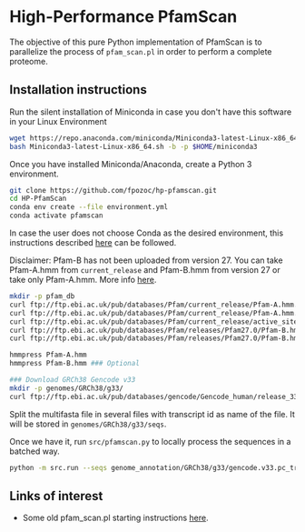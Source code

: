 # High-Performance PfamScan

The objective of this pure Python implementation of PfamScan is to parallelize the process of `pfam_scan.pl` in order to perform a complete proteome.

## Installation instructions

Run the silent installation of Miniconda in case you don't have this software in your Linux Environment

```sh
wget https://repo.anaconda.com/miniconda/Miniconda3-latest-Linux-x86_64.sh
bash Miniconda3-latest-Linux-x86_64.sh -b -p $HOME/miniconda3
```

Once you have installed Miniconda/Anaconda, create a Python 3 environment.

```sh
git clone https://github.com/fpozoc/hp-pfamscan.git
cd HP-PfamScan
conda env create --file environment.yml
conda activate pfamscan
```

In case the user does not choose Conda as the desired environment, this instructions described [here](https://vcru.wisc.edu/simonlab/bioinformatics/programs/install/pfamscan.htm) can be followed.

Disclaimer: Pfam-B has not been uploaded from version 27. You can take Pfam-A.hmm from `current_release` and Pfam-B.hmm from version 27 or take only Pfam-A.hmm. More info [here](https://en.wikipedia.org/wiki/Pfam).

```sh
mkdir -p pfam_db
curl ftp://ftp.ebi.ac.uk/pub/databases/Pfam/current_release/Pfam-A.hmm.gz | gunzip > pfam_db/Pfam-A.hmm
curl ftp://ftp.ebi.ac.uk/pub/databases/Pfam/current_release/Pfam-A.hmm.dat.gz | gunzip > pfam_db/Pfam-A.hmm.dat
curl ftp://ftp.ebi.ac.uk/pub/databases/Pfam/current_release/active_site.dat.gz | gunzip > pfam_db/active_site.dat
curl ftp://ftp.ebi.ac.uk/pub/databases/Pfam/releases/Pfam27.0/Pfam-B.hmm.gz | gunzip > pfam_db/Pfam-B.hmm
curl ftp://ftp.ebi.ac.uk/pub/databases/Pfam/releases/Pfam27.0/Pfam-B.hmm.dat.gz | gunzip > pfam_db/Pfam-B.hmm.dat

hmmpress Pfam-A.hmm
hmmpress Pfam-B.hmm ### Optional

### Download GRCh38 Gencode v33
mkdir -p genomes/GRCh38/g33/
curl ftp://ftp.ebi.ac.uk/pub/databases/gencode/Gencode_human/release_33/gencode.v33.pc_transcripts.fa.gz > genome_annotation/GRCh38/g33/gencode.v33.pc_transcripts.fa.gz
```

Split the multifasta file in several files with transcript id as name of the file. It will be stored in `genomes/GRCh38/g33/seqs`. 

Once we have it, run `src/pfamscan.py` to locally process the sequences in a batched way.

```sh
python -m src.run --seqs genome_annotation/GRCh38/g33/gencode.v33.pc_transcripts.fa.gz --outdir out/GRCh38/g33 --pfamdb pfam_db --jobs 10
```

## Links of interest

- Some old pfam_scan.pl starting instructions [here](https://gist.github.com/olgabot/f65365842e27d2487ad3).